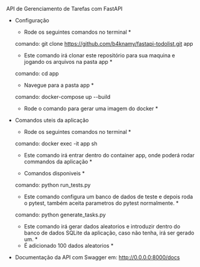 API de Gerenciamento de Tarefas com FastAPI



- Configuração
  * Rode os seguintes comandos no terminal *

  comando: git clone https://github.com/b4knamy/fastapi-todolist.git app
  * Este comando irá clonar este repositório para sua maquina e jogando os arquivos na pasta app *


  comando: cd app
  * Navegue para a pasta app *


  comando: docker-compose up --build
  * Rode o comando para gerar uma imagem do docker *



- Comandos uteis da aplicação
  * Rode os seguintes comandos no terminal *

  comando: docker exec -it app sh
  * Este comando irá entrar dentro do container app, onde poderá rodar commandos da aplicação *


  * Comandos disponiveis *


  comando: python run_tests.py
  * Este comando configura um banco de dados de teste e depois roda o pytest, também aceita parametros do pytest normalmente. *

  comando: python generate_tasks.py
  * Este comando irá gerar dados aleatorios e introduzir dentro do banco de dados SQLite da aplicação, caso não tenha, irá ser gerado um. *
  * É adicionado 100 dados aleatorios * 


  
- Documentação da API com Swagger em: http://0.0.0.0:8000/docs

  
